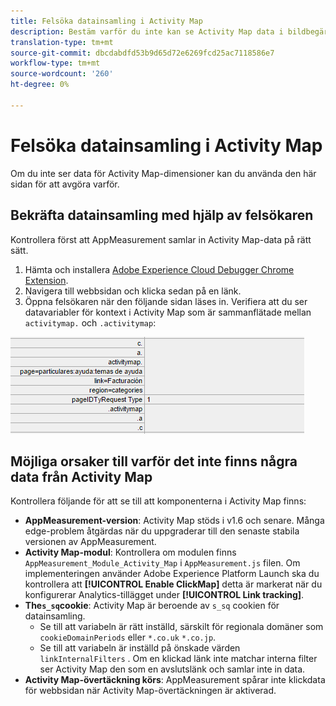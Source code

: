 ```yaml
---
title: Felsöka datainsamling i Activity Map
description: Bestäm varför du inte kan se Activity Map data i bildbegäranden
translation-type: tm+mt
source-git-commit: dbcdabdfd53b9d65d72e6269fcd25ac7118586e7
workflow-type: tm+mt
source-wordcount: '260'
ht-degree: 0%

---
```



# Felsöka datainsamling i Activity Map

Om du inte ser data för Activity Map-dimensioner kan du använda den här sidan för att avgöra varför.

## Bekräfta datainsamling med hjälp av felsökaren

Kontrollera först att AppMeasurement samlar in Activity Map-data på rätt sätt.

1. Hämta och installera [Adobe Experience Cloud Debugger Chrome Extension](https://docs.adobe.com/content/help/en/debugger/using/experience-cloud-debugger.html).
2. Navigera till webbsidan och klicka sedan på en länk.
3. Öppna felsökaren när den följande sidan läses in. Verifiera att du ser datavariabler för kontext i Activity Map som är sammanflätade mellan `activitymap.` och `.activitymap`:

![Felsökningsdata](assets/debugger.png)

## Möjliga orsaker till varför det inte finns några data från Activity Map

Kontrollera följande för att se till att komponenterna i Activity Map finns:

* **AppMeasurement-version**: Activity Map stöds i v1.6 och senare. Många edge-problem åtgärdas när du uppgraderar till den senaste stabila versionen av AppMeasurement.
* **Activity Map-modul**: Kontrollera om modulen finns `AppMeasurement_Module_Activity_Map` i `AppMeasurement.js` filen. Om implementeringen använder Adobe Experience Platform Launch ska du kontrollera att **[!UICONTROL Enable ClickMap]** detta är markerat när du konfigurerar Analytics-tillägget under **[!UICONTROL Link tracking]**.
* **The`s_sq`cookie**: Activity Map är beroende av `s_sq` cookien för datainsamling.
   * Se till att variabeln är rätt inställd, särskilt för regionala domäner som `cookieDomainPeriods` eller `*.co.uk` `*.co.jp`.
   * Se till att variabeln är inställd på önskade värden `linkInternalFilters` . Om en klickad länk inte matchar interna filter ser Activity Map den som en avslutslänk och samlar inte in data.
* **Activity Map-övertäckning körs**: AppMeasurement spårar inte klickdata för webbsidan när Activity Map-övertäckningen är aktiverad.
